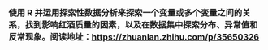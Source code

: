 ### 使用 R 并运用探索性数据分析来探索一个变量或多个变量之间的关系，找到影响红酒质量的因素，以及在数据集中探索分布、异常值和反常现象。阅读地址：https://zhuanlan.zhihu.com/p/35650326
